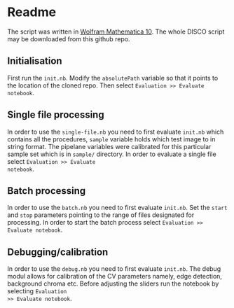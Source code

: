 # Readme
The script was written in [Wolfram Mathematica 10](https://www.wolfram.com/mathematica/). The whole DISCO script may be downloaded from this github repo.
## Initialisation
First run the <code>init.nb</code>. Modify the <code>absolutePath</code> variable so that it points to the location of the cloned repo. Then select <code>Evaluation >> Evaluate notebook</code>.
## Single file processing
In order to use the <code>single-file.nb</code> you need to first evaluate <code>init.nb</code> which contains all the procedures, <code>sample</code> variable holds which test image to  in string format. The pipelane variables were calibrated for this particular sample set which is in <code>sample/</code> directory. In order to evaluate a single file select <code>Evaluation >> Evaluate notebook</code>.
## Batch processing
In order to use the <code>batch.nb</code> you need to first evaluate <code>init.nb</code>. Set the <code>start</code> and <code>stop</code> parameters pointing to the range of files designated for processing. In order to start the batch process select <code>Evaluation >> Evaluate notebook</code>.
## Debugging/calibration
In order to use the <code>debug.nb</code> you need to first evaluate <code>init.nb</code>. The debug modul allows for calibration of the CV parameters namely, edge detection, background chroma etc. Before adjusting the sliders run the notebook by selecting <code>Evaluation >> Evaluate notebook</code>.